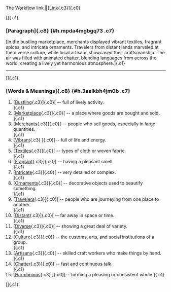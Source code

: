 The Workflow link
👏[[Link](https://www.google.com/url?q=http://www.google.com&sa=D&source=editors&ust=1760653072551204&usg=AOvVaw1THFKp1iYrEO3OIrEFdKE5){.c3}]{.c0}

[]{.c1}

### [Paragraph]{.c8} {#h.mpda4mgbgq73 .c7}

[In the bustling marketplace, merchants displayed vibrant textiles,
fragrant spices, and intricate ornaments. Travelers from distant lands
marveled at the diverse culture, while local artisans showcased their
craftsmanship. The air was filled with animated chatter, blending
languages from across the world, creating a lively yet harmonious
atmosphere.]{.c1}

------------------------------------------------------------------------

[]{.c1}

### [Words & Meanings]{.c8} {#h.3aalkbh4jm0b .c7}

1.  [[Bustling](https://www.google.com/url?q=http://www.google.com&sa=D&source=editors&ust=1760653072552702&usg=AOvVaw29OwscI9LlmSdAmyT7rMa3){.c3}]{.c0}[ --
    full of lively activity.\
    ]{.c1}
2.  [[Marketplace](https://www.google.com/url?q=http://www.google.com&sa=D&source=editors&ust=1760653072553029&usg=AOvVaw3GE6xQ4DJrFC4C9N0ZAEDj){.c3}]{.c0}[ --
    a place where goods are bought and sold.\
    ]{.c1}
3.  [[Merchants](https://www.google.com/url?q=http://www.google.com&sa=D&source=editors&ust=1760653072553340&usg=AOvVaw1gCioTGl3j04F-2UMtiNUA){.c3}]{.c0}[ --
    people who sell goods, especially in large quantities.\
    ]{.c1}
4.  [[Vibrant](https://www.google.com/url?q=http://www.google.com&sa=D&source=editors&ust=1760653072553598&usg=AOvVaw0Vrc4Cv4DDyXHmSkO9wWoE){.c3}
    ]{.c0}[-- full of life and energy.\
    ]{.c1}
5.  [[Textiles](https://www.google.com/url?q=http://www.google.com&sa=D&source=editors&ust=1760653072553773&usg=AOvVaw2M0V-ga-Ub0z9u0njdXj8Z){.c3}]{.c0}[ --
    types of cloth or woven fabric.\
    ]{.c1}
6.  [[Fragrant](https://www.google.com/url?q=http://www.google.com&sa=D&source=editors&ust=1760653072553960&usg=AOvVaw35YC7U0w1iocrlpberkjAn){.c3}]{.c0}[ --
    having a pleasant smell.\
    ]{.c1}
7.  [[Intricate](https://www.google.com/url?q=http://www.google.com&sa=D&source=editors&ust=1760653072554131&usg=AOvVaw1pFSIcNOLomsLbgO2rNnph){.c3}]{.c0}[ --
    very detailed or complex.\
    ]{.c1}
8.  [[Ornaments](https://www.google.com/url?q=http://www.google.com&sa=D&source=editors&ust=1760653072554313&usg=AOvVaw17NaysoPkoZToTK9psscUZ){.c3}]{.c0}[ --
    decorative objects used to beautify something.\
    ]{.c1}
9.  [[Travelers](https://www.google.com/url?q=http://www.google.com&sa=D&source=editors&ust=1760653072554505&usg=AOvVaw3n-6-_koevxqIJ-7FF2W2V){.c3}]{.c0}[ --
    people who are journeying from one place to another.\
    ]{.c1}
10. [[Distant](https://www.google.com/url?q=http://www.google.com&sa=D&source=editors&ust=1760653072554718&usg=AOvVaw3pf9VJQ3Ga5X69tC5xuFlz){.c3}]{.c0}[ --
    far away in space or time.\
    ]{.c1}
11. [[Diverse](https://www.google.com/url?q=http://www.google.com&sa=D&source=editors&ust=1760653072554883&usg=AOvVaw1w2qqhCSZLqoyHOoRxV0sq){.c3}]{.c0}[ --
    showing a great deal of variety.\
    ]{.c1}
12. [[Culture](https://www.google.com/url?q=http://www.google.com&sa=D&source=editors&ust=1760653072555061&usg=AOvVaw23ZiGp_JDFjQnDrvydTjeP){.c3}]{.c0}[ --
    the customs, arts, and social institutions of a group.\
    ]{.c1}
13. [[Artisans](https://www.google.com/url?q=http://www.google.com&sa=D&source=editors&ust=1760653072555262&usg=AOvVaw1ZYkZ-EXoWr8ni7G6t-yf2){.c3}]{.c0}[ --
    skilled craft workers who make things by hand.\
    ]{.c1}
14. [[Chatter](https://www.google.com/url?q=http://www.google.com&sa=D&source=editors&ust=1760653072555448&usg=AOvVaw2vIe3Lsetm10V5cKYXBcf3){.c3}]{.c0}[ --
    fast and continuous talk.\
    ]{.c1}
15. [[Harmonious](https://www.google.com/url?q=http://www.google.com&sa=D&source=editors&ust=1760653072555614&usg=AOvVaw03ugqA601ehGGTrYAtOCSR){.c3}
    ]{.c0}[-- forming a pleasing or consistent whole.]{.c1}

[]{.c1}
